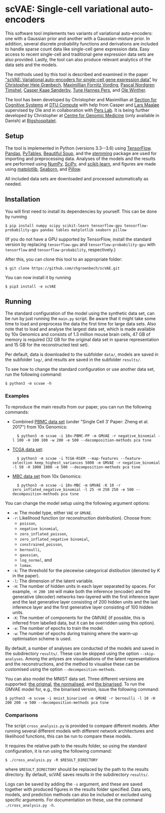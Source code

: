 # scVAE: Single-cell variational auto-encoders #

This software tool implements two variants of variational auto-encoders: one with a Gaussian prior and another with a Gaussian-mixture prior. In addition, several discrete probability functions and derivations are included to handle sparse count data like single-cell gene expression data. Easy access to recent single-cell and traditional gene expression data sets are also provided. Lastly, the tool can also produce relevant analytics of the data sets and the models.

The methods used by this tool is described and examined in the paper ["scVAE: Variational auto-encoders for single-cell gene expression data"][scVAE-paper] by [Christopher Heje Grønbech][Chris], [Maximillian Fornitz Vording][Max], [Pascal Nordgren Timshel][Pascal], [Casper Kaae Sønderby][Casper], [Tune Hannes Pers][Tune], and [Ole Winther][Ole].

The tool has been developed by Christopher and Maximillian at [Section for Cognitive Systems][CogSys] at [DTU Compute][] with help from Casper and [Lars Maaløe][Lars] supervised by Ole and in collaboration with [Pers Lab][]. It is being further developed by Christopher at [Centre for Genomic Medicine][GM] (only available in Danish) at [Rigshospitalet][RH].

[scVAE-paper]: https://www.biorxiv.org/content/10.1101/318295v2
[Chris]: https://github.com/chgroenbech
[Max]: https://github.com/maximillian91
[Pascal]: https://github.com/pascaltimshel
[Casper]: https://casperkaae.github.io
[Tune]: http://cbmr.ku.dk/research/section-for-metabolic-genetics/pers-group/
[Ole]: http://cogsys.imm.dtu.dk/staff/winther/

[Lars]: http://github.com/larsmaaloee

[CogSys]: https://github.com/DTUComputeCognitiveSystems
[DTU Compute]: http://compute.dtu.dk
[Pers Lab]: https://github.com/perslab
[GM]: https://www.rigshospitalet.dk/afdelinger-og-klinikker/diagnostisk/genomisk-medicin/Sider/default.aspx
[RH]: https://www.rigshospitalet.dk/english/Pages/default.aspx

## Setup ##

The tool is implemented in Python (versions 3.3--3.6) using [TensorFlow][]. [Pandas][], [PyTables][], [Beautiful Soup][], and the [stemming][] package are used for importing and preprocessing data. Analyses of the models and the results are performed using [NumPy][], [SciPy][], and [scikit-learn][], and figures are made using [matplotlib][], [Seaborn][], and [Pillow][].

[TensorFlow]: https://www.tensorflow.org
[Pandas]: http://pandas.pydata.org
[PyTables]: http://www.pytables.org
[Beautiful Soup]: https://www.crummy.com/software/BeautifulSoup/
[stemming]: https://bitbucket.org/mchaput/stemming
[NumPy]: http://www.numpy.org
[SciPy]: https://www.scipy.org
[scikit-learn]: http://scikit-learn.org
[matplotlib]: http://matplotlib.org
[Seaborn]: http://seaborn.pydata.org
[Pillow]: http://python-pillow.org

All included data sets are downloaded and processed automatically as needed.

## Installation ##

You will first need to install its dependencies by yourself. This can be done by running

	$ pip install numpy scipy scikit-learn tensorflow-gpu tensorflow-probability-gpu pandas tables matplotlib seaborn pillow

(If you do not have a GPU supported by TensorFlow, install the standard version by replacing `tensorflow-gpu` and `tensorflow-probability-gpu` with `tensorflow` and `tensorflow-probability`, respectively.)

After this, you can clone this tool to an appropriate folder:

	$ git clone https://github.com/chgroenbech/scVAE.git

You can now install it by running

	$ pip3 install -e scVAE

## Running ##

The standard configuration of the model using the synthetic data set, can be run by just running the `main.py` script. Be aware that it might take some time to load and preprocess the data the first time for large data sets. Also note that to load and analyse the largest data set, which is made available by 10x Genomics and consists of 1.3 million mouse brain cells, 47 GB of memory is required (32 GB for the original data set in sparse representation and 15 GB for the reconstructed test set).

Per default, data is downloaded to the subfolder `data/`, models are saved in the subfolder `log/`, and results are saved in the subfolder `results/`.

To see how to change the standard configuration or use another data set, run the following command:

	$ python3 -m scvae -h

### Examples ###

To reproduce the main results from our paper, you can run the following commands:

* Combined [PBMC data set][PBMC] (under "Single Cell 3′ Paper: Zheng et al. 2017") from 10x Genomics:

		$ python3 -m scvae -i 10x-PBMC-PP -m GMVAE -r negative_binomial -l 100 -H 100 100 -w 200 -e 500 --decomposition-methods pca tsne

* [TCGA data set][TCGA]:

		$ python3 -m scvae -i TCGA-RSEM --map-features --feature-selection keep_highest_variances 5000 -m GMVAE -r negative_binomial -l 50 -H 1000 1000 -e 500 --decomposition-methods pca tsne

* [MBC data set][MBC] from 10x Genomics:

		$ python3 -m scvae -i 10x-MBC -m GMVAE -K 10 -r zero_inflated_negative_binomial -l 25 -H 250 250 -e 500 --decomposition-methods pca tsne

[PBMC]: https://support.10xgenomics.com/single-cell-gene-expression/datasets/
[TCGA]: https://xenabrowser.net/datapages/?dataset=tcga_gene_expected_count&host=https://toil.xenahubs.net
[MBC]: https://support.10xgenomics.com/single-cell-gene-expression/datasets/1.3.0/1M_neurons

You can change the model setup using the following argument options:

* `-m`: The model type, either `VAE` or `GMVAE`.
* `-r`: Likelihood function (or reconstruction distribution). Choose from:
	* `poisson`,
	* `negative binomial`,
	* `zero_inflated_poisson`,
	* `zero_inflated_negative binomial`,
	* `constrained_poisson`,
	* `bernoulli`,
	* `gaussian`,
	* `log_normal`, and
	* `lomax`.
* `-k`: The threshold for the piecewise categorical distibution (denoted by *K* in the paper).
* `-l`: The dimension of the latent variable.
* `-H`: The number of hidden units in each layer separated by spaces. For example, `-H 200 100` will make both the inference (encoder) and the generative (decoder) networks two-layered with the first inference layer and the last generative layer consisting of 200 hidden units and the last inference layer and the first generative layer consisting of 100 hidden units.
* `-K`: The number of components for the GMVAE (if possible, this is inferred from labelled data, but it can be overridden using this option).
* `-e`: The number of epochs to train the model.
* `-w`: The number of epochs during training where the warm-up optimisation scheme is used.

By default, a number of analyses are conducted of the models and saved in the subdirectory `results/`. These can be skipped using the option `--skip-analyses`. Among the anlyses are visualisations of the latent representations and the reconstructions, and the method to visualise these can be customised using the option `--decomposition-methods`.

You can also model the MNIST data set. Three different versions are supported: [the original][MNIST-original], [the normalised][MNIST-normalised], and [the binarised][MNIST-binarised]. To run the GMVAE model for, e.g., the binarised version, issue the following command:

	$ python3 -m scvae -i mnist_binarised -m GMVAE -r bernoulli -l 10 -H 200 200 -e 500 --decomposition-methods pca tsne

[MNIST-original]: http://yann.lecun.com/exdb/mnist/
[MNIST-normalised]: http://deeplearning.net/data/mnist/
[MNIST-binarised]: http://www.cs.toronto.edu/~larocheh/publications/icml-2008-discriminative-rbm.pdf

### Comparisons ###

The script `cross_analysis.py` is provided to compare different models. After running several different models with different network architectures and likelihood functions, this can be run to compare these models.

It requires the relative path to the results folder, so using the standard configuration, it is run using the following command:

	$ ./cross_analysis.py -R $RESULT_DIRECTORY

where  `$RESULT_DIRECTORY` should be replaced by the path to the results directory. By default, scVAE saves results in the subdirectory `results/`.

Logs can be saved by adding the `-s` argument, and these are saved together with produced figures in the results folder specified. Data sets, models, and prediction methods can also be included or excluded using specific arguments. For documentation on these, use the command `./cross_analysis.py -h`.
